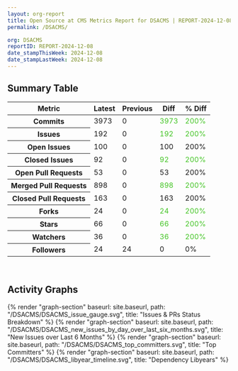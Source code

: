 ```yaml
---
layout: org-report
title: Open Source at CMS Metrics Report for DSACMS | REPORT-2024-12-08
permalink: /DSACMS/

org: DSACMS
reportID: REPORT-2024-12-08
date_stampThisWeek: 2024-12-08
date_stampLastWeek: 2024-12-08
---
```

<div class="summary-table">
  <table class="usa-table usa-table--borderless">
    <h2> Summary Table </h2>
    <thead>
      <tr>
        <th scope="col">Metric</th>
        <th scope="col">Latest</th>
        <th scope="col">Previous</th>
        <th scope="col">Diff</th>
        <th scope="col">% Diff</th>
      </tr>
    </thead>
    <tbody>
      <tr>
        <th scope="row">Commits</th>
        <td>3973</td>
        <td>0</td>
        <td style="color: #45c527" >3973</td>
        <td style="color: #45c527" >200%</td>
      </tr>
      <tr>
        <th scope="row">Issues</th>
        <td>192</td>
        <td>0</td>
        <td style="color: #45c527" >192</td>
        <td style="color: #45c527" >200%</td>
      </tr>
      <tr>
        <th scope="row">Open Issues</th>
        <td>100</td>
        <td>0</td>
        <td style="" >100</td>
        <td style="" >200%</td>
      </tr>
      <tr>
        <th scope="row">Closed Issues</th>
        <td>92</td>
        <td>0</td>
        <td style="color: #45c527" >92</td>
        <td style="color: #45c527" >200%</td>
      </tr>
      <tr>
        <th scope="row">Open Pull Requests</th>
        <td>53</td>
        <td>0</td>
        <td style="" >53</td>
        <td style="" >200%</td>
      </tr>
      <tr>
        <th scope="row">Merged Pull Requests</th>
        <td>898</td>
        <td>0</td>
        <td style="color: #45c527" >898</td>
        <td style="color: #45c527" >200%</td>
      </tr>
      <tr>
        <th scope="row">Closed Pull Requests</th>
        <td>163</td>
        <td>0</td>
        <td style="" >163</td>
        <td style="" >200%</td>
      </tr>
      <tr>
        <th scope="row">Forks</th>
        <td>24</td>
        <td>0</td>
        <td style="color: #45c527" >24</td>
        <td style="color: #45c527" >200%</td>
      </tr>
      <tr>
        <th scope="row">Stars</th>
        <td>66</td>
        <td>0</td>
        <td style="color: #45c527" >66</td>
        <td style="color: #45c527" >200%</td>
      </tr>
      <tr>
        <th scope="row">Watchers</th>
        <td>36</td>
        <td>0</td>
        <td style="color: #45c527" >36</td>
        <td style="color: #45c527" >200%</td>
      </tr>
      <tr>
        <th scope="row">Followers</th>
        <td>24</td>
        <td>24</td>
        <td style="" >0</td>
        <td style="" >0%</td>
      </tr>
    </tbody>
  </table>
</div>
<div class="graph-container">
  <br>
  <h2>Activity Graphs</h2>
  <div class="all-graphs">
    <!--- Issues/PRs Status Breakdown Graph -->
    {% render "graph-section" baseurl: site.baseurl, path: "/DSACMS/DSACMS_issue_gauge.svg", title: "Issues & PRs Status Breakdown" %}
    <!-- New Issues over Last 6 Months -->
    {% render "graph-section" baseurl: site.baseurl, path: "/DSACMS/DSACMS_new_issues_by_day_over_last_six_months.svg", title: "New Issues over Last 6 Months" %}
    <!-- Top Committers Bar Graph -->
    {% render "graph-section" baseurl: site.baseurl, path: "/DSACMS/DSACMS_top_committers.svg", title: "Top Committers" %}
    <!-- Libyear Timeline Graph -->
    {% render "graph-section" baseurl: site.baseurl, path: "/DSACMS/DSACMS_libyear_timeline.svg", title: "Dependency Libyears" %}
  </div>
</div>